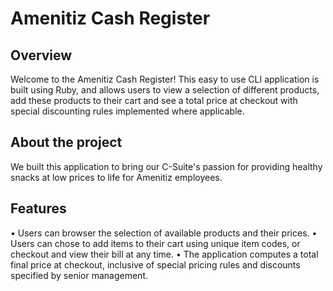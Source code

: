 # Amenitiz Cash Register

## Overview

Welcome to the Amenitiz Cash Register! This easy to use CLI application is built
using Ruby, and allows users to view a selection of different products, add
these products to their cart and see a total price at checkout with special
discounting rules implemented where applicable.

## About the project

We built this application to bring our C-Suite's passion for providing healthy
snacks at low prices to life for Amenitiz employees.

## Features

• Users can browser the selection of available products and their prices.
• Users can chose to add items to their cart using unique item codes, or
checkout and view their bill at any time.
• The application computes a total final price at checkout, inclusive of special
pricing rules and discounts specified by senior management.


